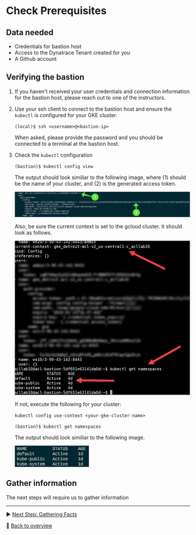 # Check Prerequisites

## Data needed
* Credentials for bastion host
* Access to the Dynatrace Tenant created for you
* A Github account

## Verifying the bastion

1. If you haven't received your user credentials and connection information for the bastion host, please reach out to one of the instructors.

1. Use your ssh client to connect to the bastion host and ensure the ```kubectl``` is configured for your GKE cluster.

    ```
    (local)$ ssh <username>@<bastion-ip>
    ```

    When asked, please provide the password and you should be connected to a terminal at the bastion host.

1. Check the `kubectl` configuration
    ```
    (bastion)$ kubectl config view
    ```

    The output should look similiar to the following image, where (1) should be the name of your cluster, and (2) is the generated access token.

    ![kubectl config view](../assets/kubectl-config-view.png)

    Also, be sure the current context is set to the gcloud cluster. It should look as follows.

    ![kube context](../assets/kubecontext.png)

    If not, execute the following for your cluster:

    ```
    kubectl config use-context <your-gke-cluster-name>
    ```

    ```
    (bastion)$ kubectl get namespaces
    ```
    The output should look similiar to the following image.

    ![kubectl get namespaces](../assets/kubectl-get-namespaces.png)

## Gather information

The next steps will require us to gather information 

---

:arrow_forward: [Next Step: Gathering Facts](../1_Gathering_Facts)

:arrow_up_small: [Back to overview](../)
